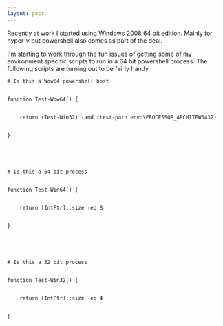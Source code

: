 ```yaml
---
layout: post
---
```

Recently at work I started using Windows 2008 64 bit edition. Mainly for
hyper-v but powershell also comes as part of the deal.

I'm starting to work through the fun issues of getting some of my environment
specific scripts to run in a 64 bit powershell process. The following scripts
are turning out to be fairly handy

    
    
    # Is this a Wow64 powershell host


    function Test-Wow64() {


        return (Test-Win32) -and (test-path env:\PROCESSOR_ARCHITEW6432)


    }


    


    # Is this a 64 bit process


    function Test-Win64() {


        return [IntPtr]::size -eq 8


    }


    


    # Is this a 32 bit process


    function Test-Win32() {


        return [IntPtr]::size -eq 4


    }

